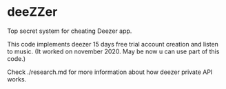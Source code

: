 # deeZZer
Top secret system for cheating Deezer app.

This code implements deezer 15 days free trial account creation and listen to music.
(It worked on november 2020. May be now u can use part of this code.)

Check ./research.md for more information about how deezer private API works.
